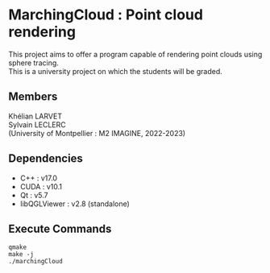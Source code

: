# MarchingCloud : Point cloud rendering
This project aims to offer a program capable of rendering point clouds using sphere tracing.  
This is a university project on which the students will be graded.

## Members  
Khélian LARVET  
Sylvain LECLERC  
(University of Montpellier : M2 IMAGINE, 2022-2023)

## Dependencies
- C++ : v17.0  
- CUDA : v10.1 
- Qt : v5.7  
- libQGLViewer : v2.8 (standalone)  

## Execute Commands
```console
qmake
make -j
./marchingCloud
```